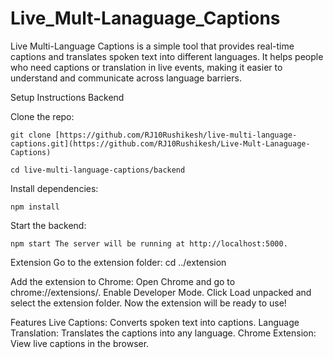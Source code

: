 # Live_Mult-Lanaguage_Captions
 Live Multi-Language Captions is a simple tool that provides real-time captions and translates spoken text into different languages. It helps people who need captions or translation in live events, making it easier to understand and communicate across language barriers.

Setup Instructions
Backend

Clone the repo:

    git clone [https://github.com/RJ10Rushikesh/live-multi-language-captions.git](https://github.com/RJ10Rushikesh/Live-Mult-Lanaguage-Captions)
    
    cd live-multi-language-captions/backend

Install dependencies:

    npm install

Start the backend:

    npm start The server will be running at http://localhost:5000.

Extension
    Go to the extension folder:
    cd ../extension

Add the extension to Chrome:
    Open Chrome and go to chrome://extensions/.
    Enable Developer Mode.
    Click Load unpacked and select the extension folder.
    Now the extension will be ready to use!

Features
    Live Captions: Converts spoken text into captions.
    Language Translation: Translates the captions into any language.
    Chrome Extension: View live captions in the browser.
